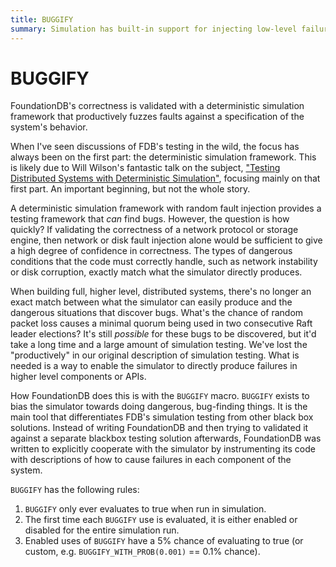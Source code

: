 ```yaml
---
title: BUGGIFY
summary: Simulation has built-in support for injecting low-level failures, and thus can productively discover failures of low-level components.  As lower-level abstractions are assembled into a higher-level system, simulation will lose effectiveness in finding high-level failures by injecting low-level bugs.  `BUGGIFY` bridges the gap to allow random injection of abstract, system component failures.
---
```


# BUGGIFY

FoundationDB's correctness is validated with a deterministic simulation framework that productively fuzzes faults against a specification of the system's behavior.

When I've seen discussions of FDB's testing in the wild, the focus has always been on the first part: the deterministic simulation framework.  This is likely due to Will Wilson's fantastic talk on the subject, ["Testing Distributed Systems with Deterministic Simulation"][strangeloop-waw], focusing mainly on that first part.  An important beginning, but not the whole story.

A deterministic simulation framework with random fault injection provides a testing framework that _can_ find bugs.  However, the question is how quickly?  If validating the correctness of a network protocol or storage engine, then network or disk fault injection alone would be sufficient to give a high degree of confidence in correctness.  The types of dangerous conditions that the code must correctly handle, such as network instability or disk corruption, exactly match what the simulator directly produces.

When building full, higher level, distributed systems, there's no longer an exact match between what the simulator can easily produce and the dangerous situations that discover bugs.  What's the chance of random packet loss causes a minimal quorum being used in two consecutive Raft leader elections?  <!-- TODO: MORE EXAMPLES -->  It's still _possible_ for these bugs to be discovered, but it'd take a long time and a large amount of simulation testing.  We've lost the "productively" in our original description of simulation testing.  What is needed is a way to enable the simulator to directly produce failures in higher level components or APIs.

How FoundationDB does this is with the `BUGGIFY` macro.  `BUGGIFY` exists to bias the simulator towards doing dangerous, bug-finding things.  It is the main tool that differentiates FDB's simulation testing from other black box solutions.  Instead of writing FoundationDB and then trying to validated it against a separate blackbox testing solution afterwards, FoundationDB was written to explicitly cooperate with the simulator by instrumenting its code with descriptions of how to cause failures in each component of the system.

`BUGGIFY` has the following rules:

1. `BUGGIFY` only ever evaluates to true when run in simulation.
2. The first time each `BUGGIFY` use is evaluated, it is either enabled or disabled for the entire simulation run.
3. Enabled uses of `BUGGIFY` have a 5% chance of evaluating to true (or custom, e.g. `BUGGIFY_WITH_PROB(0.001)` == 0.1% chance).



[strangeloop-waw]: https://youtu.be/4fFDFbi3toc